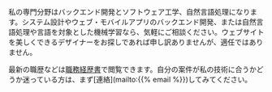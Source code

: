 <!--
.. title: ソフトウェア開発と自然言語処理
.. slug: technical
.. date: 2021-03-13 00:00:00 UTC+09:00
.. tags: 
.. category: 
.. link: 
.. description: 
.. type: text
-->

私の専門分野はバックエンド開発とソフトウェア工学、自然言語処理になります。システム設計やウェブ・モバイルアプリのバックエンド開発、または自然言語処理や言語を対象とした機械学習なら、気軽にご相談ください。ウェブサイトを美しくできるデザイナーをお探しであれば申し訳ありませんが、適任ではありません。

最新の職歴などは<a href="/resume-technical-english.pdf">職務経歴書</a>で閲覧できます。自分の案件が私の技術に合うかどうか迷っている方は、まず[連絡](mailto:{{% email %}})してみてください。
